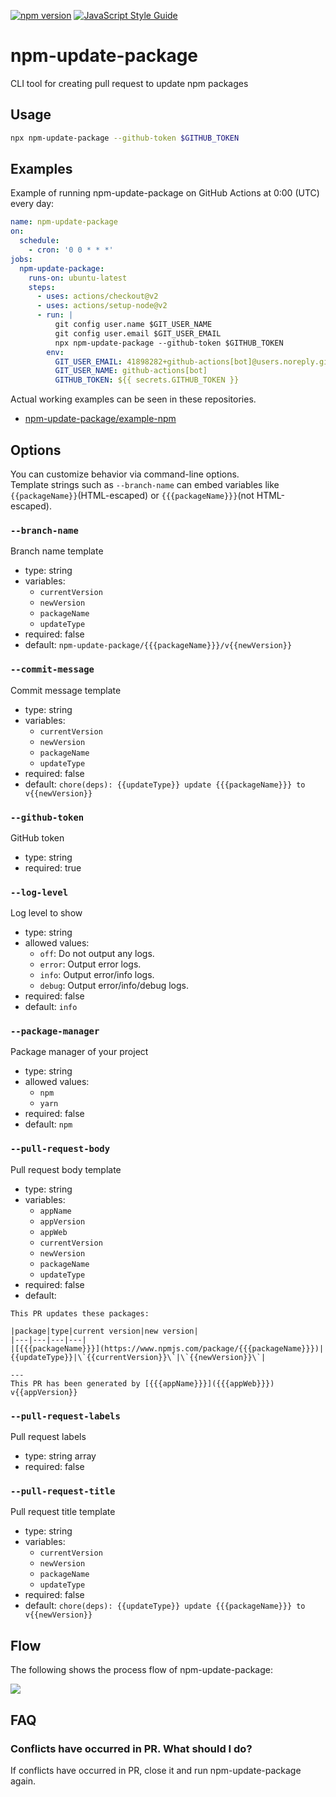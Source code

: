 [![npm version](https://badge.fury.io/js/npm-update-package.svg)](https://badge.fury.io/js/npm-update-package)
[![JavaScript Style Guide](https://img.shields.io/badge/code_style-standard-brightgreen.svg)](https://standardjs.com)

# npm-update-package

CLI tool for creating pull request to update npm packages

## Usage

```sh
npx npm-update-package --github-token $GITHUB_TOKEN
```

## Examples

Example of running npm-update-package on GitHub Actions at 0:00 (UTC) every day:

```yaml
name: npm-update-package
on:
  schedule:
    - cron: '0 0 * * *'
jobs:
  npm-update-package:
    runs-on: ubuntu-latest
    steps:
      - uses: actions/checkout@v2
      - uses: actions/setup-node@v2
      - run: |
          git config user.name $GIT_USER_NAME
          git config user.email $GIT_USER_EMAIL
          npx npm-update-package --github-token $GITHUB_TOKEN
        env:
          GIT_USER_EMAIL: 41898282+github-actions[bot]@users.noreply.github.com
          GIT_USER_NAME: github-actions[bot]
          GITHUB_TOKEN: ${{ secrets.GITHUB_TOKEN }}
```

Actual working examples can be seen in these repositories.

- [npm-update-package/example-npm](https://github.com/npm-update-package/example-npm)

## Options

You can customize behavior via command-line options.  
Template strings such as `--branch-name` can embed variables like `{{packageName}}`(HTML-escaped) or `{{{packageName}}}`(not HTML-escaped).

### `--branch-name`

Branch name template

- type: string
- variables:
  - `currentVersion`
  - `newVersion`
  - `packageName`
  - `updateType`
- required: false
- default: `npm-update-package/{{{packageName}}}/v{{newVersion}}`

### `--commit-message`

Commit message template

- type: string
- variables:
  - `currentVersion`
  - `newVersion`
  - `packageName`
  - `updateType`
- required: false
- default: `chore(deps): {{updateType}} update {{{packageName}}} to v{{newVersion}}`

### `--github-token`

GitHub token

- type: string
- required: true

### `--log-level`

Log level to show

- type: string
- allowed values:
  - `off`: Do not output any logs.
  - `error`: Output error logs.
  - `info`: Output error/info logs.
  - `debug`: Output error/info/debug logs.
- required: false
- default: `info`

### `--package-manager`

Package manager of your project

- type: string
- allowed values:
  - `npm`
  - `yarn`
- required: false
- default: `npm`

### `--pull-request-body`

Pull request body template

- type: string
- variables:
  - `appName`
  - `appVersion`
  - `appWeb`
  - `currentVersion`
  - `newVersion`
  - `packageName`
  - `updateType`
- required: false
- default:

```
This PR updates these packages:

|package|type|current version|new version|
|---|---|---|---|
|[{{{packageName}}}](https://www.npmjs.com/package/{{{packageName}}})|{{updateType}}|\`{{currentVersion}}\`|\`{{newVersion}}\`|

---
This PR has been generated by [{{{appName}}}]({{{appWeb}}}) v{{appVersion}}
```

### `--pull-request-labels`

Pull request labels

- type: string array
- required: false

### `--pull-request-title`

Pull request title template

- type: string
- variables:
  - `currentVersion`
  - `newVersion`
  - `packageName`
  - `updateType`
- required: false
- default: `chore(deps): {{updateType}} update {{{packageName}}} to v{{newVersion}}`

## Flow

The following shows the process flow of npm-update-package:

[![](http://www.plantuml.com/plantuml/svg/RKyxKiCm5EpVARPqYbmWRi9Gq4666GuWx4tiGPQ4z0JXzaIn70D38wsUzkrddzH4pPELAv1Jz3bWCgEJtGCLFcjlb3s2wTxCYQaL6OzexgozZM0YaSDM_RPmDz213iqNqqO0kbve4z4ulv7BQpnAjNcgueSgT8Y-Oqe-IcIWKG7-9Quye8HvvkILU8t6TGDu7fEcFodM102mkuyqjursdhs4uh6qQdyHGxOMaU-PIUjFCVtuAN6jDjzpxDe2dyDeYUQHPrtKbv2oabTOaEmlHvxiDm00)](http://www.plantuml.com/plantuml/uml/RKyxKiCm5EpVARPqYbmWRi9Gq4666GuWx4tiGPQ4z0JXzaIn70D38wsUzkrddzH4pPELAv1Jz3bWCgEJtGCLFcjlb3s2wTxCYQaL6OzexgozZM0YaSDM_RPmDz213iqNqqO0kbve4z4ulv7BQpnAjNcgueSgT8Y-Oqe-IcIWKG7-9Quye8HvvkILU8t6TGDu7fEcFodM102mkuyqjursdhs4uh6qQdyHGxOMaU-PIUjFCVtuAN6jDjzpxDe2dyDeYUQHPrtKbv2oabTOaEmlHvxiDm00)
<!--
```plantuml
@startuml
start
group main
:Get outdated packages;

if (All packages are up-to-date) then (yes)
  end
else (no)
endif

group OutdatedPackagesProcessor
repeat
  group OutdatedPackageProcessor
  if (Remote branch exists) then (yes)
  else (no)
    :Create branch;
    :Update package;
    :Create pull request;
    :Remove branch;
  endif
  end group
repeat while (Next package exists)
end group

end group
end
@enduml
```
-->

## FAQ

### Conflicts have occurred in PR. What should I do?

If conflicts have occurred in PR, close it and run npm-update-package again.
